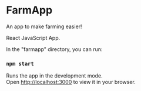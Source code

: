 # FarmApp
An app to make farming easier!

React JavaScript App.

In the "farmapp" directory, you can run:

### `npm start`

Runs the app in the development mode.\
Open [http://localhost:3000](http://localhost:3000) to view it in your browser.
